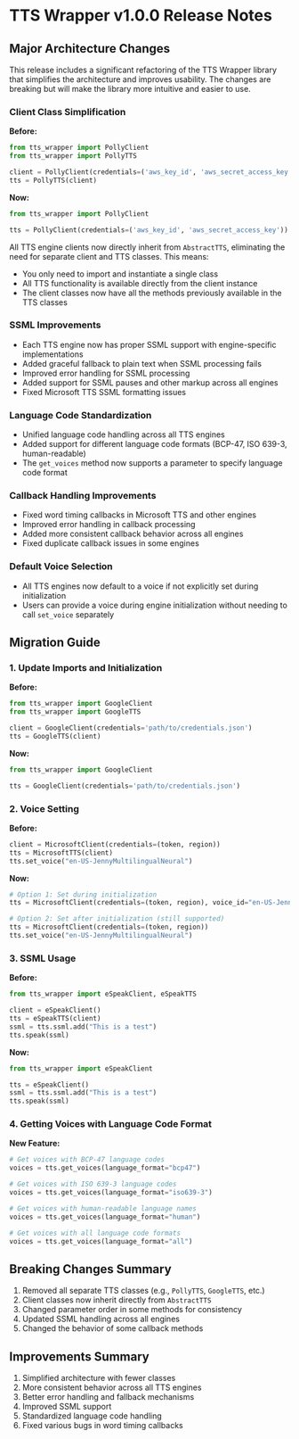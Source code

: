 # TTS Wrapper v1.0.0 Release Notes

## Major Architecture Changes

This release includes a significant refactoring of the TTS Wrapper library that simplifies the architecture and improves usability. The changes are breaking but will make the library more intuitive and easier to use.

### Client Class Simplification

**Before:**
```python
from tts_wrapper import PollyClient
from tts_wrapper import PollyTTS

client = PollyClient(credentials=('aws_key_id', 'aws_secret_access_key'))
tts = PollyTTS(client)
```

**Now:**
```python
from tts_wrapper import PollyClient

tts = PollyClient(credentials=('aws_key_id', 'aws_secret_access_key'))
```

All TTS engine clients now directly inherit from `AbstractTTS`, eliminating the need for separate client and TTS classes. This means:

- You only need to import and instantiate a single class
- All TTS functionality is available directly from the client instance
- The client classes now have all the methods previously available in the TTS classes

### SSML Improvements

- Each TTS engine now has proper SSML support with engine-specific implementations
- Added graceful fallback to plain text when SSML processing fails
- Improved error handling for SSML processing
- Added support for SSML pauses and other markup across all engines
- Fixed Microsoft TTS SSML formatting issues

### Language Code Standardization

- Unified language code handling across all TTS engines
- Added support for different language code formats (BCP-47, ISO 639-3, human-readable)
- The `get_voices` method now supports a parameter to specify language code format

### Callback Handling Improvements

- Fixed word timing callbacks in Microsoft TTS and other engines
- Improved error handling in callback processing
- Added more consistent callback behavior across all engines
- Fixed duplicate callback issues in some engines

### Default Voice Selection

- All TTS engines now default to a voice if not explicitly set during initialization
- Users can provide a voice during engine initialization without needing to call `set_voice` separately

## Migration Guide

### 1. Update Imports and Initialization

**Before:**
```python
from tts_wrapper import GoogleClient
from tts_wrapper import GoogleTTS

client = GoogleClient(credentials='path/to/credentials.json')
tts = GoogleTTS(client)
```

**Now:**
```python
from tts_wrapper import GoogleClient

tts = GoogleClient(credentials='path/to/credentials.json')
```

### 2. Voice Setting

**Before:**
```python
client = MicrosoftClient(credentials=(token, region))
tts = MicrosoftTTS(client)
tts.set_voice("en-US-JennyMultilingualNeural")
```

**Now:**
```python
# Option 1: Set during initialization
tts = MicrosoftClient(credentials=(token, region), voice_id="en-US-JennyMultilingualNeural")

# Option 2: Set after initialization (still supported)
tts = MicrosoftClient(credentials=(token, region))
tts.set_voice("en-US-JennyMultilingualNeural")
```

### 3. SSML Usage

**Before:**
```python
from tts_wrapper import eSpeakClient, eSpeakTTS

client = eSpeakClient()
tts = eSpeakTTS(client)
ssml = tts.ssml.add("This is a test")
tts.speak(ssml)
```

**Now:**
```python
from tts_wrapper import eSpeakClient

tts = eSpeakClient()
ssml = tts.ssml.add("This is a test")
tts.speak(ssml)
```

### 4. Getting Voices with Language Code Format

**New Feature:**
```python
# Get voices with BCP-47 language codes
voices = tts.get_voices(language_format="bcp47")

# Get voices with ISO 639-3 language codes
voices = tts.get_voices(language_format="iso639-3")

# Get voices with human-readable language names
voices = tts.get_voices(language_format="human")

# Get voices with all language code formats
voices = tts.get_voices(language_format="all")
```

## Breaking Changes Summary

1. Removed all separate TTS classes (e.g., `PollyTTS`, `GoogleTTS`, etc.)
2. Client classes now inherit directly from `AbstractTTS`
3. Changed parameter order in some methods for consistency
4. Updated SSML handling across all engines
5. Changed the behavior of some callback methods

## Improvements Summary

1. Simplified architecture with fewer classes
2. More consistent behavior across all TTS engines
3. Better error handling and fallback mechanisms
4. Improved SSML support
5. Standardized language code handling
6. Fixed various bugs in word timing callbacks
